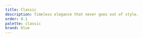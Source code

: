 ```yaml
---
title: Classic
description: Timeless elegance that never goes out of style.
order: 0.1
palette: classic
brand: blue
---
```

